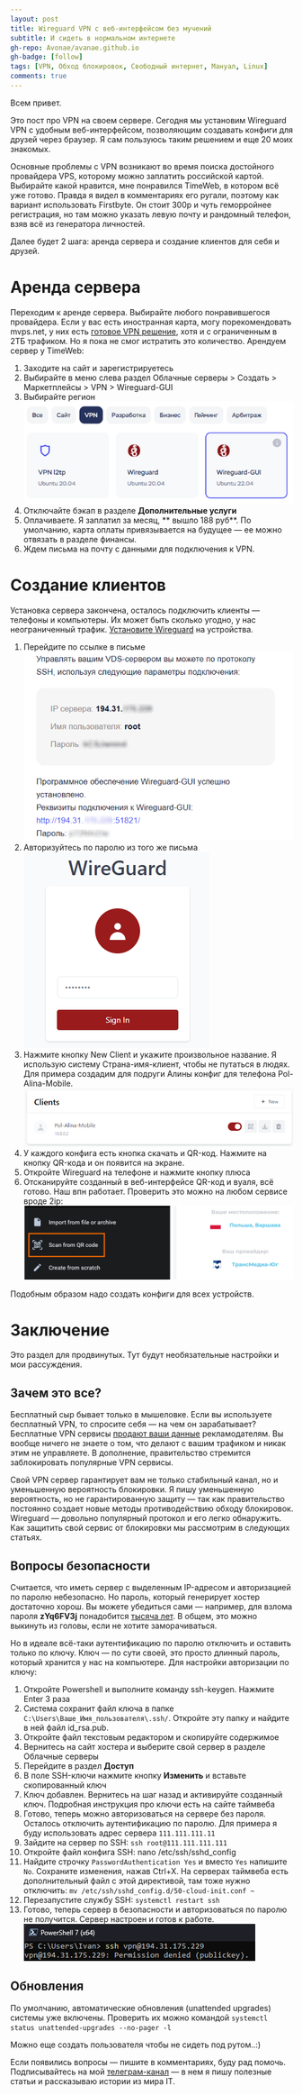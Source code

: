 ```yaml
---
layout: post
title: Wireguard VPN с веб-интерфейсом без мучений
subtitle: И сидеть в нормальном интернете
gh-repo: Avonae/avanae.github.io
gh-badge: [follow]
tags: [VPN, Обход блокировок, Свободный интернет, Мануал, Linux]
comments: true
---
```


Всем привет.

Это пост про VPN на своем сервере. Сегодня мы установим Wireguard VPN с удобным веб-интерфейсом, позволяющим создавать конфиги для друзей через браузер. Я сам пользуюсь таким решением и еще 20 моих знакомых.

Основные проблемы с VPN возникают во время поиска достойного провайдера VPS, которому можно заплатить российской картой. Выбирайте какой нравится, мне понравился TimeWeb, в котором всё уже готово. Правда я видел в комментариях его ругали, поэтому как вариант использовать Firstbyte. Он стоит 300р и чуть геморройнее регистрация, но там можно указать левую почту и рандомный телефон, взяв всё из генератора личностей.

Далее будет 2 шага: аренда сервера и создание клиентов для себя и друзей.

# Аренда сервера

Переходим к аренде сервера. Выбирайте любого понравившегося провайдера. Если у вас есть иностранная карта, могу порекомендовать mvps.net, у них есть <a href="https://www.mvps.net/vps-app/wireguard" target="_blank">готовое VPN решение</a>, хотя и с ограниченным в 2ТБ трафиком. Но я пока не смог истратить это количество.
Арендуем сервер у TimeWeb:
1. Заходите на сайт и зарегистрируетесь
2. Выбирайте в меню слева раздел Облачные серверы > Создать > Маркетплейсы > VPN > Wireguard-GUI
3. Выбирайте регион
![Я выбрал Польшу](/assets/img/WGVPN/0.png)
4. Отключайте бэкап в разделе **Дополнительные услуги**
5. Оплачиваете. Я заплатил за месяц, **	вышло 188 руб**. По умолчанию, карта оплаты привязывается на будущее — ее можно отвязать в разделе финансы.
6. Ждем письма на почту с данными для подключения к VPN.

# Создание клиентов
Установка сервера закончена, осталось подключить клиенты — телефоны и компьютеры. Их может быть сколько угодно, у нас неограниченный трафик. <a href="https://www.wireguard.com/install/" target="_blank">Установите Wireguard</a> на устройства.
1. Перейдите по ссылке в письме
![Письмо от хостера](/assets/img/WGVPN/1.png)
2. Авторизуйтесь по паролю из того же письма
![Окно авторизации](/assets/img/WGVPN/5.png)
3. Нажмите кнопку New Client и укажите произвольное название. Я использую систему Страна-имя-клиент, чтобы не путаться в людях. Для примера создадим для подруги Алины конфиг для телефона Pol-Alina-Mobile.
![Созданный клиент в веб-интерфейсе](/assets/img/WGVPN/6.png)
4. У каждого конфига есть кнопка скачать и QR-код. Нажмите на кнопку QR-кода и он появится на экране.
5. Откройте Wireguard на телефоне и нажмите кнопку плюса
6. Отсканируйте созданный в веб-интерфейсе QR-код и вуаля, всё готово. Наш впн работает. Проверить это можно на любом сервисе вроде 2ip:
![Слева: активация мобильного приложения, справа — скриншот с 2ip.ru](/assets/img/WGVPN/9.png)

Подобным образом надо создать конфиги для всех устройств.

# Заключение
Это раздел для продвинутых. Тут будут необязательные настройки и мои рассуждения.

## Зачем это все?
Бесплатный сыр бывает только в мышеловке. Если вы используете бесплатный VPN, то спросите себя — на чем он зарабатывает? Бесплатные VPN сервисы <a href="https://privacysavvy.com/vpn/guides/free-vpns-sell-information/" target="_blank">продают ваши данные</a> рекламодателям. Вы вообще ничего не знаете о том, что делают с вашим трафиком и никак этим не управляете. В дополнение, правительство стремится заблокировать популярные VPN сервисы. 

Свой VPN сервер гарантирует вам не только стабильный канал, но и уменьшенную вероятность блокировки. Я пишу уменьшенную вероятность, но не гарантированную защиту — так как правительство постоянно создает новые методы противодействию обходу блокировок. Wireguard — довольно популярный протокол и его легко обнаружить. Как защитить свой сервис от блокировки мы рассмотрим в следующих статьях.

## Вопросы безопасности
Считается, что иметь сервер с выделенным IP-адресом и авторизацией по паролю небезопасно. Но пароль, который генерирует хостер достаточно хорош. Вы можете убедиться сами — например, для взлома пароля **zYq6FV3j** понадобится <a href="https://www.passwordmonster.com/" target="_blank">тысяча лет</a>. В общем, это можно выкинуть из головы, если не хотите заморачиваться.

Но в идеале всё-таки аутентификацию по паролю отключить и оставить только по ключу. Ключ — по сути своей, это просто длинный пароль, который хранится у нас на компьютере. Для настройки авторизации по ключу:
1. Откройте Powershell и выполните команду ssh-keygen. Нажмите Enter 3 раза
2. Система сохранит файл ключа в папке `C:\Users\Ваше_Имя_пользователя\.ssh/`. Откройте эту папку и найдите в ней файл id_rsa.pub.
3. Откройте файл текстовым редактором и скопируйте содержимое
4. Вернитесь на сайт хостера и выберите свой сервер в разделе Облачные серверы
5. Перейдите в раздел **Доступ**
6. В поле SSH-ключи нажмите кнопку **Изменить** и вставьте скопированный ключ
7. Ключ добавлен. Вернитесь на шаг назад и активируйте созданный ключ. Подробная инструкция про ключи есть на сайте таймвеба
8. Готово, теперь можно авторизоваться на сервере без пароля. Осталось отключить аутентификацию по паролю. Для примера я буду использовать адрес сервера `111.111.111.11`
9. Зайдите на сервер по SSH: `ssh root@111.111.111.111`
10. Откройте файл конфига SSH: nano /etc/ssh/sshd_config
11. Найдите строчку `PasswordAuthentication Yes` и вместо `Yes` напишите `No`. Сохраните изменения, нажав Ctrl+X. На серверах таймвеба есть дополнительный файл с этой директивой, там тоже нужно отключить: `mv /etc/ssh/sshd_config.d/50-cloud-init.conf ~`
12. Перезапустите службу SSH: `systemctl restart ssh`
13. Готово, теперь сервер в безопасности и авторизоваться по паролю не получится. Сервер настроен и готов к работе.
![Авторизоваться по паролю не вышло](/assets/img/WGVPN/7.png)

## Обновления
По умолчанию, автоматические обновления (unattended upgrades) системы уже включены. Проверить их можно командой `systemctl status unattended-upgrades --no-pager -l`

Можно еще создать пользователя чтобы не сидеть под рутом..:)

Если появились вопросы — пишите в комментариях, буду рад помочь. Подписывайтесь на мой <a href="https://t.me/Press_Any" target="_blank">телеграм-канал</a> — в нем я пишу полезные статьи и рассказываю истории из мира IT.